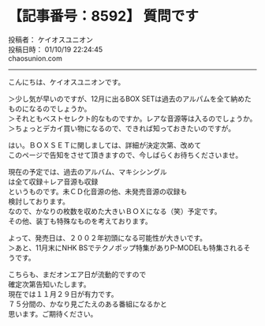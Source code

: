 # 【記事番号：8592】 質問です

投稿者： ケイオスユニオン  
投稿日時： 01/10/19 22:24:45  
chaosunion.com

---

こんにちは、ケイオスユニオンです。  
  
＞少し気が早いのですが、12月に出るBOX SETは過去のアルパムを全て納めたものになるのでしょうか。  
＞それともベストセレクト的なものですか。レアな音源等は入るのでしょうか。  
＞ちょっとデカイ買い物になるので、できれば知っておきたいのですが。  
  
はい。ＢＯＸＳＥＴに関しましては、詳細が決定次第、改めて  
このページで告知をさせて頂きますので、今しばらくお待ちくださいませ。  
  
現在の予定では、過去のアルバム、マキシシングル  
は全て収録＋レア音源も収録  
というものです。未ＣＤ化音源の他、未発売音源の収録も  
検討しております。  
なので、かなりの枚数を収めた大きいＢＯＸになる（笑）予定です。  
その他、装丁も特殊なものを考えております。  
  
よって、発売日は、２００２年初頭になる可能性が大きいです。  
＞あと、11月末にNHK BSでテクノポップ特集がありP-MODELも特集されるそうです。  
  
こちらも、まだオンエア日が流動的ですので  
確定次第告知いたします。  
現在では１１月２９日が有力です。  
７５分間の、かなり見ごたえのある番組になるかと  
思います。ご期待ください。  
  
